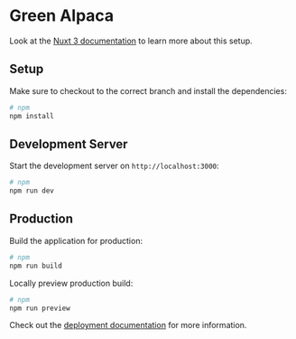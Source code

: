 # Green Alpaca
Look at the [Nuxt 3 documentation](https://nuxt.com/docs/getting-started/introduction) to learn more about this setup.

## Setup

Make sure to checkout to the correct branch and install the dependencies:

```bash
# npm
npm install
```

## Development Server

Start the development server on `http://localhost:3000`:

```bash
# npm
npm run dev
```

## Production

Build the application for production:

```bash
# npm
npm run build
```

Locally preview production build:

```bash
# npm
npm run preview
```

Check out the [deployment documentation](https://nuxt.com/docs/getting-started/deployment) for more information.
